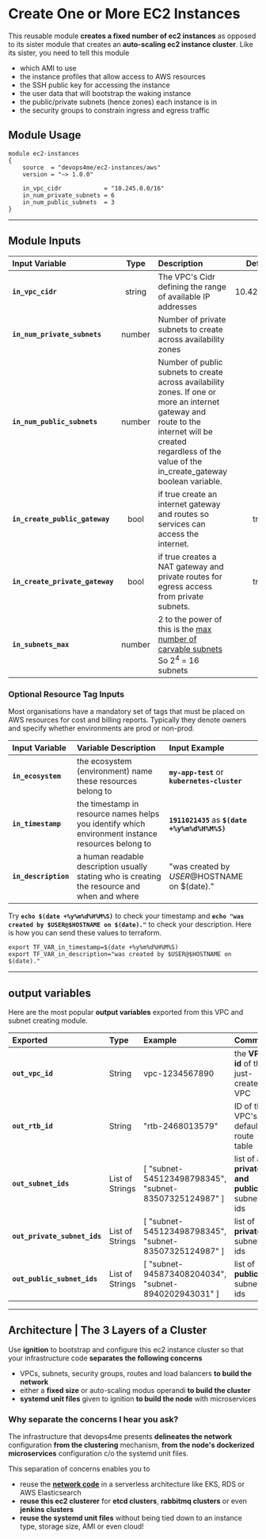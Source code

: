 
# Create One or More EC2 Instances

This reusable module **creates a fixed number of ec2 instances** as opposed to its sister module that creates an **auto-scaling ec2 instance cluster**. Like its sister, you need to tell this module
- which AMI to use
- the instance profiles that allow access to AWS resources
- the SSH public key for accessing the instance
- the user data that will bootstrap the waking instance
- the public/private subnets (hence zones) each instance is in
- the security groups to constrain ingress and egress traffic


## Module Usage

    module ec2-instances
    {
        source  = "devops4me/ec2-instances/aws"
        version = "~> 1.0.0"

        in_vpc_cidr            = "10.245.0.0/16"
        in_num_private_subnets = 6
        in_num_public_subnets  = 3
    }


---


## Module Inputs

| Input Variable             | Type    | Description                                                   | Default        |
|:-------------------------- |:-------:|:------------------------------------------------------------- |:--------------:|
| **`in_vpc_cidr`**          | string  | The VPC's Cidr defining the range of available IP addresses   | 10.42.0.0/16   |
| **`in_num_private_subnets`** | number | Number of private subnets to create across availability zones | 3              |
| **`in_num_public_subnets`**  | number | Number of public subnets to create across availability zones. If one or more an internet gateway and route to the internet will be created regardless of the value of the in_create_gateway boolean variable. | 3 |
| **`in_create_public_gateway`** | bool | if true create an internet gateway and routes so services can access the internet. | true |
| **`in_create_private_gateway`** | bool | if true creates a NAT gateway and private routes for egress access from private subnets. | true |
| **`in_subnets_max`** | number | 2 to the power of this is the [max number of carvable subnets](https://www.devopswiki.co.uk/vpc/network-cidr) So 2<sup>4</sup> = 16 subnets | 4 |


### Optional Resource Tag Inputs

Most organisations have a mandatory set of tags that must be placed on AWS resources for cost and billing reports. Typically they denote owners and specify whether environments are prod or non-prod.

| Input Variable    | Variable Description | Input Example
|:----------------- |:-------------------- |:----- |
**`in_ecosystem`** | the ecosystem (environment) name these resources belong to | **`my-app-test`** or **`kubernetes-cluster`**
**`in_timestamp`** | the timestamp in resource names helps you identify which environment instance resources belong to | **`1911021435`** as **`$(date +%y%m%d%H%M%S)`**
**`in_description`** | a human readable description usually stating who is creating the resource and when and where | "was created by $USER@$HOSTNAME on $(date)."

Try **`echo $(date +%y%m%d%H%M%S)`** to check your timestamp and **`echo "was created by $USER@$HOSTNAME on $(date)."`** to check your description. Here is how you can send these values to terraform.

```
export TF_VAR_in_timestamp=$(date +%y%m%d%H%M%S)
export TF_VAR_in_description="was created by $USER@$HOSTNAME on $(date)."
```


---


## output variables

Here are the most popular **output variables** exported from this VPC and subnet creating module.

| Exported | Type | Example | Comment |
|:-------- |:---- |:------- |:------- |
**`out_vpc_id`** | String | vpc-1234567890 | the **VPC id** of the just-created VPC
**`out_rtb_id`** | String | "rtb-2468013579" | ID of the VPC's default route table
**`out_subnet_ids`** | List of Strings | [ "subnet-545123498798345", "subnet-83507325124987" ] | list of **all private and public** subnet ids
**`out_private_subnet_ids`** | List of Strings | [ "subnet-545123498798345", "subnet-83507325124987" ] | list of **private** subnet ids
**`out_public_subnet_ids`** | List of Strings |  [ "subnet-945873408204034", "subnet-8940202943031" ] | list of **public** subnet ids


---


## Architecture | The 3 Layers of a Cluster

Use **ignition** to bootstrap and configure this ec2 instance cluster so that your infrastructure code **separates the following concerns**

- VPCs, subnets, security groups, routes and load balancers **to build the network**
- either a **fixed size** or auto-scaling modus operandi **to build the cluster**
- **systemd unit files** given to ignition **to build the node** with microservices

### Why separate the concerns I hear you ask?

The infrastructure that devops4me presents **delineates the network** configuration **from the clustering** mechanism, **from the node's dockerized microservices** configuration c/o the systemd unit files.

This separation of concerns enables you to

- reuse the **[network code](https://github.com/devops4me/terraform-aws-vpc-network)** in a serverless architecture like EKS, RDS or AWS Elasticsearch
- **reuse this ec2 clusterer** for **etcd clusters**, **rabbitmq clusters** or even **jenkins clusters**
- **reuse the systemd unit files** without being tied down to an instance type, storage size, AMI or even cloud!
